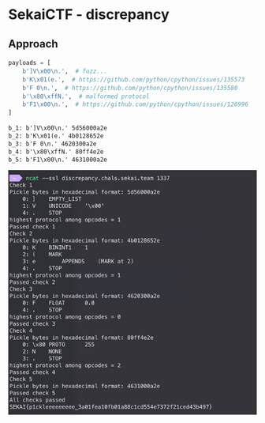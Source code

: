 # SekaiCTF - discrepancy

## Approach

```python
payloads = [
    b']V\x00\n.',  # fuzz...
    b'K\x01(e.',  # https://github.com/python/cpython/issues/135573
    b'F 0\n.',  # https://github.com/python/cpython/issues/135580
    b'\x80\xffN.',  # malformed protocol
    b'F1\x00\n.',  # https://github.com/python/cpython/issues/126996
]
```

```
b_1: b']V\x00\n.' 5d56000a2e
b_2: b'K\x01(e.' 4b0128652e
b_3: b'F 0\n.' 4620300a2e
b_4: b'\x80\xffN.' 80ff4e2e
b_5: b'F1\x00\n.' 4631000a2e
```

![1.jpg](1.jpg)